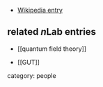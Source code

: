 

* [Wikipedia entry](https://en.wikipedia.org/wiki/Michael_Peskin)

## related $n$Lab entries

* [[quantum field theory]]

* [[GUT]]

category: people